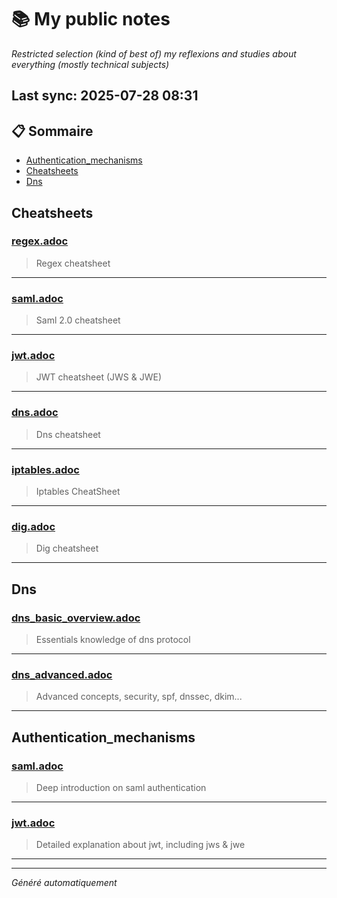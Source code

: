 # 📚 My public notes 
*Restricted selection (kind of best of) my reflexions and studies about everything (mostly technical subjects)*

## Last sync: 2025-07-28 08:31


## 📋 Sommaire

- [Authentication_mechanisms](#authentication_mechanisms)
- [Cheatsheets](#cheatsheets)
- [Dns](#dns)


## Cheatsheets

### [regex.adoc](cheatsheets/regex.adoc)
> Regex cheatsheet

---
### [saml.adoc](cheatsheets/saml.adoc)
> Saml 2.0 cheatsheet

---
### [jwt.adoc](cheatsheets/jwt.adoc)
> JWT cheatsheet (JWS & JWE)

---
### [dns.adoc](cheatsheets/dns.adoc)
> Dns cheatsheet

---
### [iptables.adoc](cheatsheets/iptables.adoc)
> Iptables CheatSheet

---
### [dig.adoc](cheatsheets/dig.adoc)
> Dig cheatsheet

---

## Dns

### [dns_basic_overview.adoc](networking/protocols/dns/dns_basic_overview.adoc)
> Essentials knowledge of dns protocol

---
### [dns_advanced.adoc](networking/protocols/dns/dns_advanced.adoc)
> Advanced concepts, security, spf, dnssec, dkim...

---

## Authentication_mechanisms

### [saml.adoc](security/authentication_mechanisms/saml.adoc)
> Deep introduction on saml authentication

---
### [jwt.adoc](security/authentication_mechanisms/jwt.adoc)
> Detailed explanation about jwt, including jws & jwe

---

---
_Généré automatiquement_